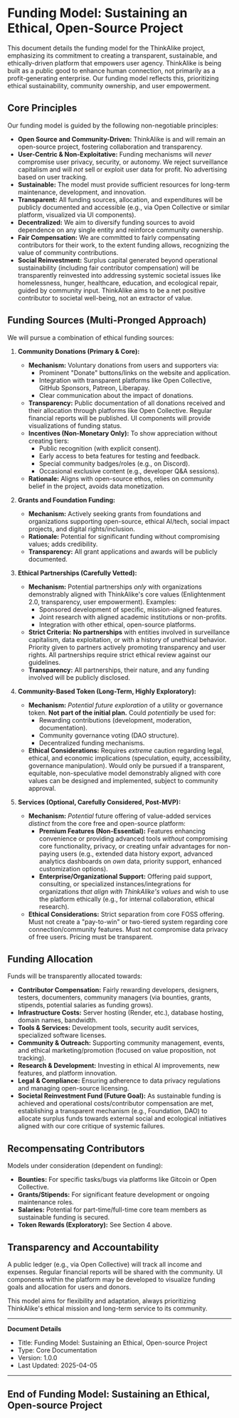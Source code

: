 # Funding Model: Sustaining an Ethical, Open-Source Project

This document details the funding model for the ThinkAlike project, emphasizing its commitment to creating a transparent, sustainable, and ethically-driven platform that empowers user agency. ThinkAlike is being built as a public good to enhance human connection, not primarily as a profit-generating enterprise. Our funding model reflects this, prioritizing ethical sustainability, community ownership, and user empowerment.

## Core Principles

Our funding model is guided by the following non-negotiable principles:

* **Open Source and Community-Driven:** ThinkAlike is and will remain an open-source project, fostering collaboration and transparency.
* **User-Centric & Non-Exploitative:** Funding mechanisms will *never* compromise user privacy, security, or autonomy. We reject surveillance capitalism and will *not* sell or exploit user data for profit. No advertising based on user tracking.
* **Sustainable:** The model must provide sufficient resources for long-term maintenance, development, and innovation.
* **Transparent:** All funding sources, allocation, and expenditures will be publicly documented and accessible (e.g., via Open Collective or similar platform, visualized via UI components).
* **Decentralized:** We aim to diversify funding sources to avoid dependence on any single entity and reinforce community ownership.
* **Fair Compensation:** We are committed to fairly compensating contributors for their work, to the extent funding allows, recognizing the value of community contributions.
* **Social Reinvestment:** Surplus capital generated beyond operational sustainability (including fair contributor compensation) will be transparently reinvested into addressing systemic societal issues like homelessness, hunger, healthcare, education, and ecological repair, guided by community input. ThinkAlike aims to be a net positive contributor to societal well-being, not an extractor of value.

## Funding Sources (Multi-Pronged Approach)

We will pursue a combination of ethical funding sources:

1. **Community Donations (Primary & Core):**
    * **Mechanism:** Voluntary donations from users and supporters via:
        * Prominent "Donate" buttons/links on the website and application.
        * Integration with transparent platforms like Open Collective, GitHub Sponsors, Patreon, Liberapay.
        * Clear communication about the impact of donations.
    * **Transparency:** Public documentation of all donations received and their allocation through platforms like Open Collective. Regular financial reports will be published. UI components will provide visualizations of funding status.
    * **Incentives (Non-Monetary Only):** To show appreciation without creating tiers:
        * Public recognition (with explicit consent).
        * Early access to beta features for testing and feedback.
        * Special community badges/roles (e.g., on Discord).
        * Occasional exclusive content (e.g., developer Q&A sessions).
    * **Rationale:** Aligns with open-source ethos, relies on community belief in the project, avoids data monetization.

2. **Grants and Foundation Funding:**
    * **Mechanism:** Actively seeking grants from foundations and organizations supporting open-source, ethical AI/tech, social impact projects, and digital rights/inclusion.
    * **Rationale:** Potential for significant funding without compromising values; adds credibility.
    * **Transparency:** All grant applications and awards will be publicly documented.

3. **Ethical Partnerships (Carefully Vetted):**
    * **Mechanism:** Potential partnerships *only* with organizations demonstrably aligned with ThinkAlike's core values (Enlightenment 2.0, transparency, user empowerment). Examples:
        * Sponsored development of specific, mission-aligned features.
        * Joint research with aligned academic institutions or non-profits.
        * Integration with other ethical, open-source platforms.
    * **Strict Criteria:** **No partnerships** with entities involved in surveillance capitalism, data exploitation, or with a history of unethical behavior. Priority given to partners actively promoting transparency and user rights. All partnerships require strict ethical review against our guidelines.
    * **Transparency:** All partnerships, their nature, and any funding involved will be publicly disclosed.

4. **Community-Based Token (Long-Term, Highly Exploratory):**
    * **Mechanism:** *Potential future exploration* of a utility or governance token. **Not part of the initial plan.** Could *potentially* be used for:
        * Rewarding contributions (development, moderation, documentation).
        * Community governance voting (DAO structure).
        * Decentralized funding mechanisms.
    * **Ethical Considerations:** Requires *extreme* caution regarding legal, ethical, and economic implications (speculation, equity, accessibility, governance manipulation). Would only be pursued if a transparent, equitable, non-speculative model demonstrably aligned with core values can be designed and implemented, subject to community approval.

5. **Services (Optional, Carefully Considered, Post-MVP):**
    * **Mechanism:** *Potential* future offering of value-added services *distinct* from the core free and open-source platform:
        * **Premium Features (Non-Essential):** Features enhancing convenience or providing advanced tools *without* compromising core functionality, privacy, or creating unfair advantages for non-paying users (e.g., extended data history export, advanced analytics dashboards on *own* data, priority support, enhanced customization options).
        * **Enterprise/Organizational Support:** Offering paid support, consulting, or specialized instances/integrations for organizations *that align with ThinkAlike's values* and wish to use the platform ethically (e.g., for internal collaboration, ethical research).
    * **Ethical Considerations:** Strict separation from core FOSS offering. Must not create a "pay-to-win" or two-tiered system regarding core connection/community features. Must not compromise data privacy of free users. Pricing must be transparent.

## Funding Allocation

Funds will be transparently allocated towards:

* **Contributor Compensation:** Fairly rewarding developers, designers, testers, documenters, community managers (via bounties, grants, stipends, potential salaries as funding grows).
* **Infrastructure Costs:** Server hosting (Render, etc.), database hosting, domain names, bandwidth.
* **Tools & Services:** Development tools, security audit services, specialized software licenses.
* **Community & Outreach:** Supporting community management, events, and ethical marketing/promotion (focused on value proposition, not tracking).
* **Research & Development:** Investing in ethical AI improvements, new features, and platform innovation.
* **Legal & Compliance:** Ensuring adherence to data privacy regulations and managing open-source licensing.
* **Societal Reinvestment Fund (Future Goal):** As sustainable funding is achieved and operational costs/contributor compensation are met, establishing a transparent mechanism (e.g., Foundation, DAO) to allocate surplus funds towards external social and ecological initiatives aligned with our core critique of systemic failures.

## Recompensating Contributors

Models under consideration (dependent on funding):

* **Bounties:** For specific tasks/bugs via platforms like Gitcoin or Open Collective.
* **Grants/Stipends:** For significant feature development or ongoing maintenance roles.
* **Salaries:** Potential for part-time/full-time core team members as sustainable funding is secured.
* **Token Rewards (Exploratory):** See Section 4 above.

## Transparency and Accountability

A public ledger (e.g., via Open Collective) will track all income and expenses. Regular financial reports will be shared with the community. UI components within the platform may be developed to visualize funding goals and allocation for users and donors.

This model aims for flexibility and adaptation, always prioritizing ThinkAlike's ethical mission and long-term service to its community.

---
**Document Details**
- Title: Funding Model: Sustaining an Ethical, Open-source Project
- Type: Core Documentation
- Version: 1.0.0
- Last Updated: 2025-04-05
---
End of Funding Model: Sustaining an Ethical, Open-source Project
---


